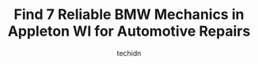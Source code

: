 ---
layout: ampstory
image: https://images.unsplash.com/photo-1604755940508-42d673803330?ixlib=rb-4.0.3&ixid=MnwxMjA3fDB8MHxwaG90by1wYWdlfHx8fGVufDB8fHx8&auto=format&fit=crop&w=640&h=853&q=80
author: techidn
featured: false
description: Experience the excellence of automotive service by visiting the 7 best BMW Mechanic in Appleton WI, USA. With their expertise, attention to detail, and commitment to customer satisfaction, y
title: Find 7 Reliable BMW Mechanics in Appleton WI for Automotive Repairs
cover:
   title: Find 7 Reliable BMW Mechanics in Appleton WI for Automotive Repairs
   subtitle: Rickpate
   background: https://images.unsplash.com/photo-1604755940508-42d673803330?ixlib=rb-4.0.3&ixid=MnwxMjA3fDB8MHxwaG90by1wYWdlfHx8fGVufDB8fHx8&auto=format&fit=crop&w=640&h=853&q=80

pages: 
 - layout: thirds
   top: <h1>#1 Meineke Car Care Center</h1>
   bottom: "<p>Absolutely 10000% recommend to go here. After working a night shift and waiting 2 hours at Tires Plus they gave me an estimate for $930 for front brakes which I thought w</p>"
   background: https://www.knot35.com/toplist/wp-content/uploads/2023/06/best-bmw-mechanic-1-in-appleton-wi-1685838876.jpeg
   backgroundblur: true
 - layout: thirds
   top: <h1>#2 Auto Select Appleton East</h1>
   bottom: "<p>3333 Express Ct, Appleton, WI 54915, United States</p>"
   background: https://www.knot35.com/toplist/wp-content/uploads/2023/06/best-bmw-mechanic-2-in-appleton-wi-1685838877.png
   cta:
      link: https://www.knot35.com/toplist/find-7-reliable-bmw-mechanics-in-appleton-wi-for-automotive-repairs/
      text: Find 7 Reliable BMW Mechanics in Appleton WI for Automotive Repairs
 - layout: thirds
   top: <h1>#3 Richmond Street Automotive</h1>
   bottom: "<p>1731 N Richmond St, Appleton, WI 54911, United States</p>"
   background: https://www.knot35.com/toplist/wp-content/uploads/2023/06/best-bmw-mechanic-3-in-appleton-wi-1685838878.jpeg
   cta:
      link: https://www.knot35.com/toplist/find-7-reliable-bmw-mechanics-in-appleton-wi-for-automotive-repairs/
      text: Find 7 Reliable BMW Mechanics in Appleton WI for Automotive Repairs
 - layout: thirds
   top: <h1>#4 Bergstrom Enterprise BMW</h1>
   bottom: "<p>3002 N Victory Ln, Appleton, WI 54913, United States</p>"
   background: https://images.unsplash.com/photo-1567095761054-7a02e69e5c43?ixlib=rb-4.0.3&ixid=MnwxMjA3fDB8MHxwaG90by1wYWdlfHx8fGVufDB8fHx8&auto=format&fit=crop&w=640&h=853&q=80
   cta:
      link: https://www.knot35.com/toplist/find-7-reliable-bmw-mechanics-in-appleton-wi-for-automotive-repairs/
      text: Find 7 Reliable BMW Mechanics in Appleton WI for Automotive Repairs
 - layout: thirds
   top: <h1>#5 Petes Auto Repair and Sales</h1>
   bottom: "<p>2006 N Meade St, Appleton, WI 54911, United States</p>"
   background: https://images.unsplash.com/photo-1632260260864-caf7fde5ec36?ixlib=rb-4.0.3&ixid=MnwxMjA3fDB8MHxwaG90by1wYWdlfHx8fGVufDB8fHx8&auto=format&fit=crop&w=640&h=853&q=80
   cta:
      link: https://www.knot35.com/toplist/find-7-reliable-bmw-mechanics-in-appleton-wi-for-automotive-repairs/
      text: Find 7 Reliable BMW Mechanics in Appleton WI for Automotive Repairs
 - layout: thirds
   top: <h1>#6 American Fleet & Auto Service</h1>
   bottom: "<p>2010 W Wisconsin Ave, Appleton, WI 54914, United States</p>"
   background: https://images.unsplash.com/photo-1462556791646-c201b8241a94?ixlib=rb-4.0.3&ixid=MnwxMjA3fDB8MHxwaG90by1wYWdlfHx8fGVufDB8fHx8&auto=format&fit=crop&w=640&h=853&q=80
   cta:
      link: https://www.knot35.com/toplist/find-7-reliable-bmw-mechanics-in-appleton-wi-for-automotive-repairs/
      text: Find 7 Reliable BMW Mechanics in Appleton WI for Automotive Repairs
 - layout: thirds
   top: <h1>#7 M And G Automotive LLC</h1>
   bottom: "<p>5000 W Greenville Dr, Appleton, WI 54913, United States</p>"
   background: https://images.unsplash.com/photo-1608411404720-c8f0417bcdba?ixlib=rb-4.0.3&ixid=MnwxMjA3fDB8MHxwaG90by1wYWdlfHx8fGVufDB8fHx8&auto=format&fit=crop&w=640&h=853&q=80
   cta:
      link: https://www.knot35.com/toplist/find-7-reliable-bmw-mechanics-in-appleton-wi-for-automotive-repairs/
      text: Find 7 Reliable BMW Mechanics in Appleton WI for Automotive Repairs
 - layout: thirds
   middle: Continue reading...
   background: https://images.unsplash.com/photo-1599422314077-f4dfdaa4cd09?ixlib=rb-4.0.3&ixid=MnwxMjA3fDB8MHxwaG90by1wYWdlfHx8fGVufDB8fHx8&auto=format&fit=crop&w=640&h=853&q=80
   cta:
      link: https://www.knot35.com/toplist/find-7-reliable-bmw-mechanics-in-appleton-wi-for-automotive-repairs/
      text: Find 7 Reliable BMW Mechanics in Appleton WI for Automotive Repairs
      
---